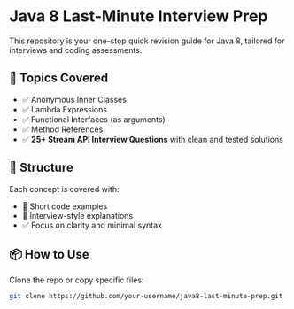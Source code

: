 # Java 8 Last-Minute Interview Prep

This repository is your one-stop quick revision guide for Java 8, tailored for interviews and coding assessments.

## 🚀 Topics Covered

- ✅ Anonymous Inner Classes
- ✅ Lambda Expressions
- ✅ Functional Interfaces (as arguments)
- ✅ Method References
- ✅ **25+ Stream API Interview Questions** with clean and tested solutions

## 📁 Structure

Each concept is covered with:
- 📌 Short code examples
- 💬 Interview-style explanations
- ✅ Focus on clarity and minimal syntax

## 📦 How to Use

Clone the repo or copy specific files:
```bash
git clone https://github.com/your-username/java8-last-minute-prep.git
